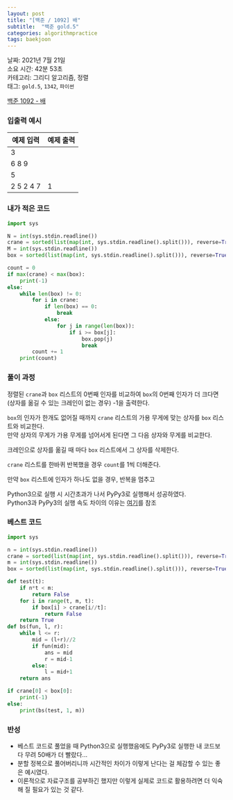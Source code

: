 ```yaml
---
layout: post
title: "[백준 / 1092] 배"
subtitle:  "백준 gold.5"
categories: algorithmpractice
tags: baekjoon
---
```


날짜: 2021년 7월 21일  
소요 시간: 42분 53초  
카테고리: 그리디 알고리즘, 정렬  
태그: `gold.5`, `1342`, `파이썬`  


[백준 1092 - 배](https://www.acmicpc.net/problem/1092)

### 입출력 예시  

|예제 입력|예제 출력|
|---|---|
|3||
|6 8 9||
|5||
|2 5 2 4 7|1|  

  
### 내가 적은 코드

```python
import sys

N = int(sys.stdin.readline())
crane = sorted(list(map(int, sys.stdin.readline().split())), reverse=True)
M = int(sys.stdin.readline())
box = sorted(list(map(int, sys.stdin.readline().split())), reverse=True)

count = 0
if max(crane) < max(box):
    print(-1)
else:
    while len(box) != 0:
        for i in crane:
            if len(box) == 0:
                break
            else:
                for j in range(len(box)):
                    if i >= box[j]:
                        box.pop(j)
                        break
        count += 1
    print(count)
```

### 풀이 과정  
  
정렬된 `crane`과 `box` 리스트의 0번째 인자를 비교하여 `box`의 0번째 인자가 더 크다면 (상자를 옮길 수 있는 크레인이 없는 경우) -1을 출력한다.  
   
`box`의 인자가 한개도 없어질 때까지 `crane` 리스트의 가용 무게에 맞는 상자를 `box` 리스트와 비교한다.  
만약 상자의 무게가 가용 무게를 넘어서게 된다면 그 다음 상자와 무게를 비교한다.  
  
크레인으로 상자를 옮길 때 마다 `box` 리스트에서 그 상자를 삭제한다.  
  
`crane` 리스트를 한바퀴 반복했을 경우 `count`를 1씩 더해준다.  
  
만약 `box` 리스트에 인자가 하나도 없을 경우, 반복을 멈추고 
  
  
Python3으로 실행 시 시간초과가 나서 PyPy3로 실행해서 성공하였다.    
Python3과 PyPy3의 실행 속도 차이의 이유는 [여기](https://ralp0217.tistory.com/entry/Python3-%EC%99%80-PyPy3-%EC%B0%A8%EC%9D%B4)를 참조
  
  
### 베스트 코드

```python
import sys

n = int(sys.stdin.readline())
crane = sorted(list(map(int, sys.stdin.readline().split())), reverse=True)
m = int(sys.stdin.readline())
box = sorted(list(map(int, sys.stdin.readline().split())), reverse=True)

def test(t):
	if n*t < m:
		return False
	for i in range(t, m, t):
		if box[i] > crane[i//t]:
			return False
	return True
def bs(fun, l, r):
	while l <= r:
		mid = (l+r)//2
		if fun(mid):
			ans = mid
			r = mid-1
		else:
			l = mid+1
	return ans

if crane[0] < box[0]:
	print(-1)
else:
    print(bs(test, 1, m))
```

### 반성

- 베스트 코드로 풀었을 때 Python3으로 실행했음에도 PyPy3로 실행한 내 코드보다 무려 50배가 더 빨랐다...  
- 분할 정복으로 풀어버리니까 시간적인 차이가 이렇게 난다는 걸 체감할 수 있는 좋은 예시였다.  
- 이론적으로 자료구조를 공부하긴 했지만 이렇게 실제로 코드로 활용하려면 더 익숙해 질 필요가 있는 것 같다.  
